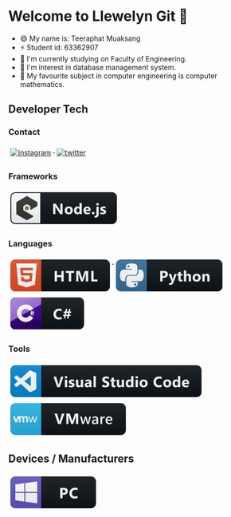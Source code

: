 # Welcome to Llewelyn Git :rocket:

- 😄 My name is: Teeraphat Muaksang
- ⚡ Student id: 63362907
- 🔭 I'm currently studying on Faculty of Engineering.
- :open_file_folder: I'm interest in database management system.
- :book: My favourite subject in computer engineering is computer mathematics.
## Developer Tech


### Contact
<p align="left">
<a href="#">
    <img src="svg/dev/frameworks/instagram.svg" alt="instagram" style="vertical-align:top; margin:6px 4px">
  </a> 

<a href="#">
    <img src="svg/dev/frameworks/twitter.svg" alt="twitter" style="vertical-align:top; margin:6px 4px">
  </a>

### Frameworks 
<p align="left">
<a href="#">
<a href="#">
    <img src="svg/dev/frameworks/nodejs_larger.svg" alt="nodejs_larger" style="vertical-align:top; margin:6px 4px">
  </a> 

</p>

### Languages 
<p align="left">
<a href="#">
    <img src="svg/dev/languages/html.svg" alt="html" style="vertical-align:top; margin:6px 4px">
  </a> 

<a href="#">
    <img src="svg/dev/languages/python.svg" alt="python" style="vertical-align:top; margin:6px 4px">
  </a> 

<a href="#">
    <img src="svg/dev/languages/csharp.svg" alt="csharp" style="vertical-align:top; margin:6px 4px">
  </a> 

</P>

### Tools 
<p align="left">
<a href="#">
    <img src="svg/dev/tools/visualstudio_code.svg" alt="visualstudio_code" style="vertical-align:top; margin:6px 4px">
  </a>

 <a href="#">
    <img src="svg/dev/tools/vmware.svg" alt="vmware" style="vertical-align:top; margin:6px 4px">
  </a> 

</P>

## Devices / Manufacturers
<p align="left">
<a href="#">
    <img src="svg/devices/pc.svg" alt="pc" style="vertical-align:top; margin:6px 4px">
  </a>
</p>
